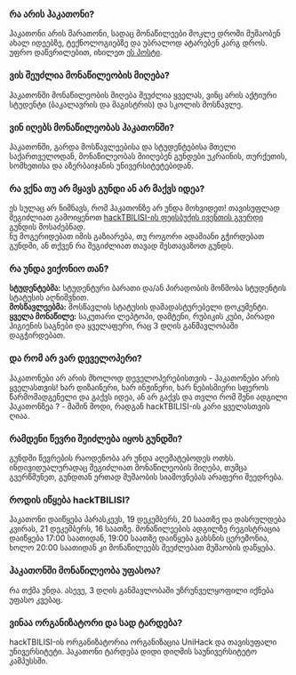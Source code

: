 ### რა არის ჰაკათონი?
ჰაკათონი არის მარათონი, სადაც მონაწილეები მოკლე დროში მუშაობენ ახალ იდეებზე, ტექნოლოგიებზე და უბრალოდ ატარებენ კარგ დროს. უფრო დაწვრილებით, იხილეთ 
[ეს პოსტი](http://goo.gl/AI8s3v).

### ვის შეუძლია მონაწილეობის მიღება?
ჰაკათონში მონაწილეობის მიღება შეუძლია ყველას, ვინც არის აქტიური სტუდენტი (ბაკალავრის და მაგისტრის) და სკოლის მოსწავლე.

### ვინ იღებს მონაწილეობას ჰაკათონში?
ჰაკათონში, გარდა მოსწავლეებისა და სტუდენტებისა მთელი საქართველოდან, მონაწილეობას მიიღებენ გუნდები უკრაინის, თურქეთის, სომხეთისა და აზერბაიჯანის უნივერსიტეტებიდან.

### რა ვქნა თუ არ მყავს გუნდი ან არ მაქვს იდეა?
ეს სულაც არ ნიშნავს, რომ ჰაკათონზე არ უნდა მოხვიდეთ!
თავისუფლად შეგიძლიათ გამოიყენოთ [hackTBILISI-ის ფეისბუქის ივენთის გვერდი](http://goo.gl/3YH8Kx) გუნდის მოსაძებნად.<br>
ნუ მოგერიდებათ იმის გაზიარება, თუ როგორი ადამიანი გჭირდებათ გუნდში, ან თქვენ რა შეგიძლიათ თავად შესთავაზოთ გუნდს.


### რა უნდა ვიქონიო თან?
**სტუდენტებმა:** სტუდენტური ბარათი და/ან პირადობის მოწმობა სტუდენტის სტატუსის აღნიშვნით.<br>
**მოსწავლეებმა:** მოსწავლის სტატუსის დამადასტურებელი დოკუმენტი. <br>
**ყველა მონაწილე:** საკუთარი ლეპტოპი, დამტენი, რუბიკის კუბი, პირადი ჰიგიენის საგნები და ყველაფერი, რაც 3 დღის განმავლობაში დაგჭირდებათ.


### და რომ არ ვარ დეველოპერი?
ჰაკათონები არ არის მხოლოდ  დეველოპერებისთვის - ჰაკათონები არის ყველასთვის! ხარ დიზაინერი, ხარ ინჟინერი, ხარ ნებისმიერი სფეროს წარმომადგენელი და გაქვს იდეა, ან არ გაქვს და თვლი რომ შენი ადგილი ჰაკათონზეა ? - მაშინ მოდი, რადგან hackTBILISI-ის კარი ყველასთვის ღიაა.


### რამდენი წევრი შეიძლება იყოს გუნდში?
გუნდში წევრების რაოდენობა არ უნდა აღემატებოდეს ოთხს. <br>
ინდივიდუალურადაც შეგიძლიათ მონაწილეობის მიღება, თუმცა გვერწმუნეთ, გუნდთან ერთად მუშაობის სიამოვნებას არაფერი შეედრება. 


### როდის იწყება hackTBILISI?
ჰაკათონი დაიწყება პარასკევს, 19 დეკემბერს, 20 საათზე და დასრულდება კვირას, 21 დეკემბერს, 16 საათზე.  მონაწილეების ადგილზე რეგისტრაცია დაიწყება 17:00 საათიდან, 19:00 საათზე დაიწყება გახსნის ცერემონია, ხოლო 20:00 საათიდან კი მონაწილეებს შეეძლებათ მუშაობის დაწყება. 


### ჰაკათონში მონაწილეობა უფასოა?
რა თქმა უნდა. ასევე, 3 დღის განმავლობაში უზრუნველყოფილი იქნება უფასო კვებაც.


### ვინაა ორგანიზატორი და სად ტარდება?
hackTBILISI-ის  ორგანიზატორია ორგანიზაცია UniHack და თავისუფალი უნივერსიტეტი. ჰაკათონი ტარდება დიდი დიღმის საუნივერსიტეტო კამპუსსში.
